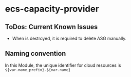 # ecs-capacity-provider

## ToDos: Current Known Issues

- When is destroyed, it is required to delete ASG manually.

## Naming convention

In this Module, the unique identifier for cloud resources is `${var.name_prefix}-${var.name}`

